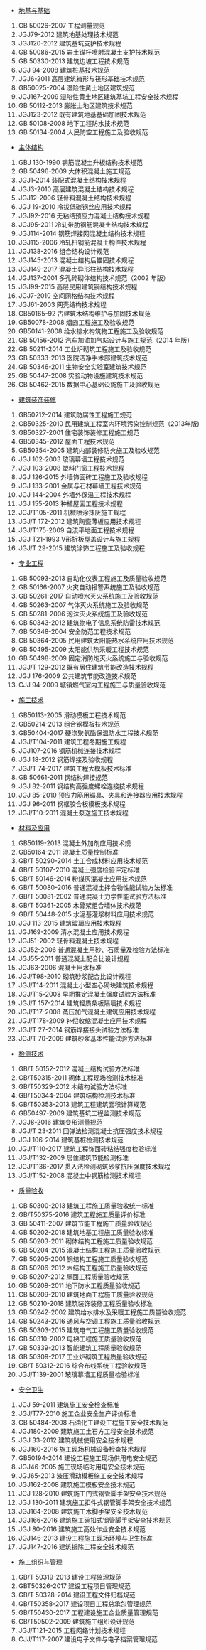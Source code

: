 



* [地基与基础](01/地基与基础/)

1. GB 50026-2007 工程测量规范
2. JGJ79-2012 建筑地基处理技术规范
3. JGJ120-2012 建筑基坑支护技术规程
4. GB 50086-2015 岩土锚杆喷射混凝土支护技术规范
5. GB 50330-2013 建筑边坡工程技术规范
6. JGJ 94-2008 建筑桩基技术规范
7. JGJ6-2011 高层建筑箱形与筏形基础技术规范
8. GB50025-2004 湿险性黄土地区建筑规范
9. JGJ167-2009 湿陷性黄土地区建筑基坑工程安全技术规程
10. GB 50112-2013 膨胀土地区建筑技术规范
11. JGJ123-2012 既有建筑地基基础加固技术规范
12. GB 50108-2008 地下工程防水技术规范
13. GB 50134-2004 人民防空工程施工及验收规范

* [主体结构](/)

1. GBJ 130-1990 钢筋混凝土升板结构技术规范
2. GB 50496-2009 大体积混凝土施工规范
3. JGJ1-2014 装配式混凝土结构技术规程
4. JGJ3-2010 高层建筑混凝土结构技术规程
5. JGJ12-2006 轻骨料混凝土结构技术规程
6. JGJ 19-2010 冷拔低碳钢丝应用技术规程
7. JGJ92-2016 无粘结预应力混凝土结构技术规程
8. JGJ95-2011 冷轧带肋钢筋混凝土结构技术规程
9. JGJ114-2014 钢筋焊接网混凝土结构技术规程
10. JGJ115-2006 冷轧扭钢筋混凝土构件技术规程
11. JGJ138-2016 组合结构设计规范
12. JGJ145-2013 混凝土结构后锚固技术规程
13. JGJ149-2017 混凝土异形柱结构技术规程
14. JGJ137-2001 多孔砖砌体结构技术规范（2002 年版）
15. JGJ99-2015 高层民用建筑钢结构技术规程
16. JGJ7-2010 空间网格结构技术规程
17. JGJ61-2003 网壳结构技术规程
18. GB50165-92 古建筑木结构维护与加固技术规范
19. GB50078-2008 烟囱工程施工及验收规范
20. GB50141-2008 给水排水构筑物工程施工及验收规范
21. GB 50156-2012 汽车加油加气站设计与施工规范（2014 年版）
22. GB 50211-2014 工业炉砌筑工程施工及验收规范
23. GB 50333-2013 医院洁净手术部建筑技术规范
24. GB 50346-2011 生物安全实验室建筑技术规范
25. GB 50447-2008 实验动物设施建筑技术规范
26. GB 50462-2015 数据中心基础设施施工及验收规范

* [建筑装饰装修](/)

1. GB50212-2014 建筑防腐蚀工程施工规范
2. GB50325-2010 民用建筑工程室内环境污染控制规范（2013年版)
3. GB50327-2001 住宅装饰装修工程施工规范
4. GB50345-2012 屋面工程技术规范
5. GB50354-2005 建筑内部装修防火施工及验收规范
6. JGJ 102-2003 玻璃幕墙工程技术规范
7. JGJ 103-2008 塑料门窗工程技术规程
8. JGJ 126-2015 外墙饰面砖工程施工及验收规程
9. JGJ 133-2001 金属与石材幕墙工程技术规范
10. JGJ 144-2004 外墙外保温工程技术规程
11. JGJ 155-2013 种植屋面工程技术规程
12. JGJ/T105-2011 机械喷涂抹灰施工规程
13. JGJ/T 172-2012 建筑陶瓷薄板应用技术规程
14. JGJ/T175-2009 自流平地面工程技术规程
15. JGJ T21-1993 V形折板屋盖设计与施工规程
16. JGJ/T 29-2015 建筑涂饰工程施工及验收规程

* [专业工程](/)

1. GB 50093-2013 自动化仪表工程施工及质量验收规范
2. GB 50166-2007 火灾自动报警系统施工及验收规范
3. GB 50261-2017 自动喷水灭火系统施工及验收规范
4. GB 50263-2007 气体灭火系统施工及验收规范
5. GB 50281-2006 泡沫灭火系统施工及验收规范
6. GB 50343-2012 建筑物电子信息系统防雷技术规范
7. GB 50348-2004 安全防范工程技术规范
8. GB 50364-2005 民用建筑太阳能热水系统应用技术规范
9. GB 50495-2009 太阳能供热采暖工程技术规范
10. GB 50498-2009 固定消防炮灭火系统施工与验收规范
11. JGJ/T 129-2012 既有居住建筑节能改造技术规程
12. JGJ 176-2009 公共建筑节能改造技术规范
13. CJJ 94-2009 城镇燃气室内工程施工与质量验收规范

* [施工技术](/)

1. GB50113-2005 滑动模板工程技术规范
2. GB50214-2013 组合钢模板技术规范
3. GB50404-2017 硬泡聚氨酯保温防水工程技术规范
4. JGJ/T104-2011 建筑工程冬期施工规程
5. JGJ107-2016 钢筋机械连接技术规程
6. JGJ 18-2012 钢筋焊接及验收规程
7. JGJ/T 74-2017 建筑工程大模板技术标准
8. GB 50661-2011 钢结构焊接规范
9. JGJ 82-2011 钢结构高强度螺栓连接技术规程
10. JGJ 85-2010 预应力筋用锚具、夹具和连接器应用技术规程
11. JGJ 96-2011 钢框胶合板模板技术规程
12. JGJ/T10-2011 混凝土泵送施工技术规程

* [材料及应用](/)

1. GB50119-2013 混凝土外加剂应用技术规
2. GB50164-2011 混凝土质量控制标准
3. GB/T 50290-2014 土工合成材料应用技术规范
4. GB/T 50107-2010 混凝土强度检验评定标准
5. GB/T 50146-2014 粉煤灰混凝土应用技术规范
6. GB/T 50080-2016 普通混凝土拌合物性能试验方法标准
7. GB/T 50081-2002 普通混凝土力学性能试验方法标准
8. GB/T 50361-2005 木骨架组合墙体技术规范
9. GB/T 50448-2015 水泥基灌浆材料应用技术规范
10. JGJ 113-2015 建筑玻璃应用技术规程
11. JGJ169-2009 清水混凝土应用技术规程
12. JGJ51-2002 轻骨料混凝土技术规程
13. JGJ52-2006 普通混凝土用砂、石质量及检验方法标准
14. JGJ55-2011 普通混凝土配合比设计规程
15. JGJ63-2006 混凝土用水标准
16. JGJ/T98-2010 砌筑砂浆配合比设计规程
17. JGJ/T14-2011 混凝土小型空心砌块建筑技术规程
18. JGJ/T15-2008 早期推定混凝土强度试验方法标准
19. JGJ/T 157-2014 建筑轻质条板隔墙技术规程
20. JGJ/T17-2008 蒸压加气混凝土建筑应用技术规程
21. JGJ/T178-2009 补偿收缩混凝土应用技术规程
22. JGJ/T 27-2014 钢筋焊接接头试验方法标准
23. JGJ/T 70-2009 建筑砂浆基本性能试验方法标准

* [检测技术](/)

1. GB/T 50152-2012 混凝土结构试验方法标准
2. GB/T50315-2011 砌体工程现场检测技术标准
3. GB/T50329-2012 木结构试验方法标准
4. GB/T50344-2004 建筑结构检测技术标准
5. GB/T50353-2013 建筑工程建筑面积计算规范
6. GB50497-2009 建筑基坑工程监测技术规范
7. JGJ8-2016 建筑变形测量规范
8. JGJ/T 23-2011 回弹法检测混凝土抗压强度技术规程
9. JGJ 106-2014 建筑基桩检测技术规范
10. JGJ/T110-2017 建筑工程饰面砖粘结强度检验标准
11. JGJ/T132-2009 居住建筑节能检测标准
12. JGJ/T136-2017 贯入法检测砌筑砂浆抗压强度技术规程
13. JGJ/T152-2008 混凝土中钢筋检测技术规程

* [质量验收](/)

1. GB 50300-2013 建筑工程施工质量验收统一标准
2. GB/T50375-2016 建筑工程施工质量评价标准
3. GB 50411-2007 建筑节能工程施工质量验收规范
4. GB 50202-2018 建筑地基工程施工质量验收标准
5. GB 50203-2011 砌体结构工程施工质量验收规范
6. GB 50204-2015 混凝土结构工程施工质量验收规范
7. GB 50205-2001 钢结构工程施工质量验收规范
8. GB 50206-2012 木结构工程施工质量验收规范
9. GB 50207-2012 屋面工程质量验收规范
10. GB 50208-2011 地下防水工程质量验收规范
11. GB 50209-2010 建筑地面工程施工质量验收规范
12. GB 50210-2018 建筑装饰装修工程质量验收标准
13. GB 50242-2002 建筑给水排水及采暖工程施工质量验收规范
14. GB 50243-2016 通风与空调工程施工质量验收规范
15. GB 50303-2015 建筑电气工程施工质量验收规范
16. GB 50310-2002 电梯工程施工质量验收规范
17. GB 50339-2013 智能建筑工程质量验收规范
18. GB 50309-2017 工业炉砌筑工程质量验收规范
19. GB/T 50312-2016 综合布线系统工程验收规范
20. JGJ/T139-2001 玻璃幕墙工程质量检验标准

* [安全卫生](/)

1. JGJ 59-2011 建筑施工安全检查标准
2. JGJ/T77-2010 施工企业安全生产评价标准
3. GB 50484-2008 石油化工建设工程施工安全技术规范
4. JGJ180-2009 建筑施工土石方工程安全技术规范
5. JGJ 33-2012 建筑机械使用安全技术规程
6. JGJ160-2016 施工现场机械设备检查技术规程
7. GB50194-2014 建设工程施工现场供用电安全规范
8. JGJ46-2005 施工现场临时用电安全技术规范
9. JGJ65-2013 液压滑动模板施工安全技术规程
10. JGJ162-2008 建筑施工模板安全技术规范
11. JGJ 128-2010 建筑施工门式钢管脚手架安全技术规范
12. JGJ 130-2011 建筑施工扣件式钢管脚手架安全技术规范
13. JGJ164-2008 建筑施工木脚手架安全技术规范
14. JGJ166-2016 建筑施工碗扣式钢管脚手架安全技术规范
15. JGJ 80-2016 建筑施工高处作业安全技术规范
16. JGJ146-2013 建设工程施工现场环境与卫生标准
17. JGJ147-2016 建筑拆除工程安全技术规范

* [施工组织与管理](/)

1. GB/T 50319-2013 建设工程监理规范
2. GBT50326-2017 建设工程项目管理规范
3. GB/T 50328-2014 建设工程文件归档规范
4. GB/T50358-2017 建设项目工程总承包管理规范
5. GB/T50430-2017 工程建设施工企业质量管理规范
6. GB/T50502-2009 建筑施工组织设计规范
7. JGJ/T121-2015 工程网络计划技术规程
8. CJJ/T117-2007 建设电子文件与电子档案管理规范
